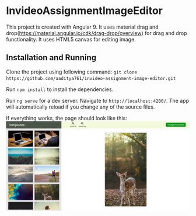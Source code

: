 # InvideoAssignmentImageEditor

This project is created with Angular 9. It uses material drag and drop(https://material.angular.io/cdk/drag-drop/overview) for drag
and drop functionality. It uses HTML5 canvas for editing image.  

## Installation and Running

Clone the project using following command:
`git clone https://github.com/aaditya761/invideo-assignment-image-editor.git`

Run `npm install` to install the dependencies. 

Run `ng serve` for a dev server. Navigate to `http://localhost:4200/`. The app will automatically reload if you change any of the source files.

If everything works, the page should look like this:
![alt text](https://github.com/aaditya761/invideo-assignment-image-editor/blob/master/src/assets/home.png?raw=true)

